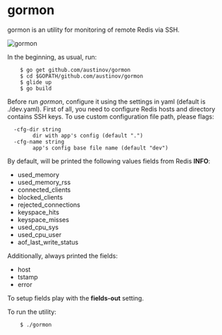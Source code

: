 # gormon

gormon is an utility for monitoring of remote Redis via SSH.

![gormon](https://github.com/austinov/gormon/blob/assets/gormon/screenshot.gif)

In the beginning, as usual, run:
```
    $ go get github.com/austinov/gormon
    $ cd $GOPATH/github.com/austinov/gormon
    $ glide up
    $ go build
```

Before run *gormon*, configure it using the settings in yaml (default is ./dev.yaml).
First of all, you need to configure Redis hosts and directory contains SSH keys.
To use custom configuration file path, please flags:
```
  -cfg-dir string
    	dir with app's config (default ".")
  -cfg-name string
    	app's config base file name (default "dev")
```

By default, will be printed the following values fields from Redis **INFO**:
  - used_memory
  - used_memory_rss
  - connected_clients
  - blocked_clients
  - rejected_connections
  - keyspace_hits
  - keyspace_misses
  - used_cpu_sys
  - used_cpu_user
  - aof_last_write_status

Additionally, always printed the fields:
  - host
  - tstamp
  - error

To setup fields play with the **fields-out** setting.

To run the utility:
```
    $ ./gormon
```